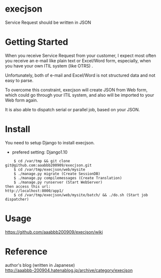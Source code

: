 # execjson
Service Request should be written in JSON

# Getting Started

When you receive Service Request from your customer, I expect most often you receive an e-mail like plain text or Excel/Word form, especially, when you have your own ITIL system (like OTRS) .

Unfortunately, both of e-mail and Excel/Word is not structured data and not easy to parse.

To overcome this constraint, execjson will create JSON from Web form, which could go through your ITIL system, and also will be imported to your Web form again.

It is also able to dispatch serial or parallel job, based on your JSON.


# Install

You need to setup Django to install execjson.
- prefered setting: Django1.10

~~~~
    $ cd /var/tmp && git clone git@github.com:aaabbb200909/execjson.git
    $ cd /var/tmp/execjson/web/mysite
    $ ./manage.py migrate (Create SessionDB)
    $ ./manage.py compilemessages (Create Translation)
    $ ./manage.py runserver (Start WebServer)
then access this url:
http://localhost:8000/app1/
    $ cd /var/tmp/execjson/web/mysite/batch/ && ./do.sh (Start job dispatcher)
~~~~

# Usage
https://github.com/aaabbb200909/execjson/wiki

# Reference
author's blog (written in Japanese)  
http://aaabbb-200904.hatenablog.jp/archive/category/execjson
